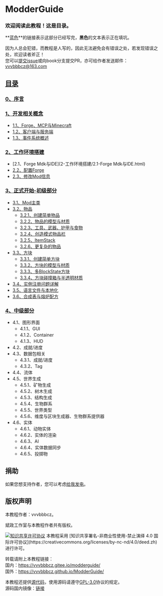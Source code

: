# ModderGuide

### 欢迎阅读此教程！这是目录。

**[蓝色](README.md)**的链接表示这部分已经写完，**黑色**的文本表示正在填坑。

因为人总会犯错，而教程是人写的，因此无法避免会有错误之处，若发现错误之处，欢迎读者斧正！  
您可以[提交issue](https://github.com/vvvbbbcz/ModderTutor/issues)或向book分支提交PR，亦可给作者发送邮件：[vvvbbbcz@163.com](mailto:vvvbbbcz@163.com)

## [目录](README.md)

### [0、序言](0-序言.html)

### [1、开发相关概念](1-开发相关概念/1-开发相关概念.md)

* [1.1、Forge、MCP与Minecraft](1-开发相关概念/1.1-Forge、MCP与Minecraft.md)
* [1.2、客户端与服务端](1-开发相关概念/1.2-客户端与服务端.md)
* [1.3、事件系统概述](1-开发相关概念/1.3-事件系统概述.md)

### [2、工作环境搭建](2-工作环境搭建/2-工作环境搭建.md)

* [2.1、Forge Mdk与IDE](2-工作环境搭建/2.1-Forge Mdk与IDE.html)
* [2.2、配置Forge](2-工作环境搭建/2.2-配置Forge.md)
* [2.3、修改Mod信息](2-工作环境搭建/2.3-修改Mod信息.md)

### [3、正式开始-初级部分](3-正式开始-初级部分/3-正式开始-初级部分.md)

* [3.1、Mod主类](3-正式开始-初级部分/3.1-Mod主类.md)
* [3.2、物品](3-正式开始-初级部分/3.2-物品/3.2-物品.md)
  * [3.2.1、创建简单物品](3-正式开始-初级部分/3.2-物品/3.2.1-创建简单物品.md)
  * [3.2.2、物品的模型与材质](3-正式开始-初级部分/3.2-物品/3.2.2-物品的模型与材质.md)
  * [3.2.3、工具、武器、护甲与食物](3-正式开始-初级部分/3.2-物品/3.2.3-工具、武器、护甲与食物.md)
  * [3.2.4、创造模式物品栏](3-正式开始-初级部分/3.2-物品/3.2.4-创造模式物品栏.md)
  * [3.2.5、ItemStack](3-正式开始-初级部分/3.2-物品/3.2.5-ItemStack.md)
  * [3.2.6、更复杂的物品](3-正式开始-初级部分/3.2-物品/3.2.6-更复杂的物品.md)
* [3.3、方块](3-正式开始-初级部分/3.3-方块/3.3-方块.md)
  * [3.3.1、创建简单方块](3-正式开始-初级部分/3.3-方块/3.3.1-创建简单方块.md)
  * [3.3.2、方块的模型与材质](3-正式开始-初级部分/3.3-方块/3.3.2-方块的模型与材质.md)
  * [3.3.3、多BlockState方块](3-正式开始-初级部分/3.3-方块/3.3.3-多BlockState方块.md)
  * [3.3.4、方块碰撞箱与半透明材质](3-正式开始-初级部分/3.3-方块/3.3.4-方块碰撞箱与半透明材质.md)
* [3.4、实例注册问题详解](3-正式开始-初级部分/3.4-实例注册问题详解.md)
* [3.5、语言文件与本地化](3-正式开始-初级部分/3.5-语言文件与本地化.md)
* [3.6、合成表与熔炉配方](3-正式开始-初级部分/3.6-合成表与熔炉配方.md)

### [4、中级部分](4-中级部分/4-中级部分.md)
  * 4.1、图形界面
    * 4.1.1、GUI
    * 4.1.2、Container
    * 4.1.3、HUD
  * 4.2、成就/进度
  * 4.3、数据包相关
    * 4.3.1、成就/进度
    * 4.3.2、Tag
  * 4.4、流体
  * 4.5、世界生成
    * 4.5.1、矿物生成
    * 4.5.2、树木生成
    * 4.5.3、结构生成
    * 4.5.4、生物群系
    * 4.5.5、世界类型
    * 4.5.6、维度与区块生成器、生物群系提供器
  * 4.6、实体
    * 4.6.1、动物实体
    * 4.6.2、实体的渲染
    * 4.6.3、AI
    * 4.6.4、实体数据同步
    * 4.6.5、投掷物

## 捐助

如果您想支持作者，您可以考虑[给我发电](https://afdian.net/@vvvbbbcz)。

## 版权声明

本教程作者：vvvbbbcz。

斌政工作室与本教程作者共有版权。

<a rel="license" href="https://creativecommons.org/licenses/by-nc-nd/4.0/deed.zh">
    <img alt="知识共享许可协议" style="border-width:0" src="https://i.creativecommons.org/l/by-nc-nd/4.0/88x31.png" /></a>  
本教程采用 [知识共享署名-非商业性使用-禁止演绎 4.0 国际许可协议](https://creativecommons.org/licenses/by-nc-nd/4.0/deed.zh) 进行许可。

转载请附上本教程链接：  
国内：https://vvvbbbcz.gitee.io/modderguide/  
国外：https://vvvbbbcz.github.io/ModderGuide/

本教程还提供[源代码](https://github.com/vvvbbbcz/ModderGuide/tree/master)，使用源码请遵守[GPL-3.0](https://github.com/vvvbbbcz/ModderGuide/blob/master/LICENSE)协议的规定。  
源码国内镜像：[链接](https://gitee.com/vvvbbbcz/ModderGuide/tree/master/)